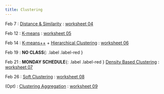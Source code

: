 ```yaml
---
title: Clustering
---
```


Feb 7
: [Distance & Similarity](https://github.com/gallettilance/Data-Science-Fundamentals/raw/main/lecture_04/04_Distance_%26_Similarity.pdf)
: [worksheet 04](https://github.com/gallettilance/Data-Science-Fundamentals/blob/main/lecture_04/worksheet_04.ipynb)

Feb 12
: [K-means](https://github.com/gallettilance/Data-Science-Fundamentals/raw/main/lecture_05/05_Clustering_Kmeans.pdf)
: [worksheet 05](https://github.com/gallettilance/Data-Science-Fundamentals/blob/main/lecture_05/worksheet_05.ipynb)

Feb 14
: [K-means++](https://github.com/gallettilance/Data-Science-Fundamentals/raw/main/lecture_06/06_Kmeans++.pdf) + [Hierarchical Clustering](https://github.com/gallettilance/Data-Science-Fundamentals/raw/main/lecture_06/06_Hierarchical_Clustering.pdf)
: [worksheet 06](https://github.com/gallettilance/Data-Science-Fundamentals/blob/main/lecture_06/worksheet_06.ipynb)

Feb 19
: **NO CLASS**{: .label .label-red }

Feb 21
: **MONDAY SCHEDULE**{: .label .label-red } [Density Based Clustering](https://github.com/gallettilance/Data-Science-Fundamentals/raw/main/lecture_07/07_Density_Based_Clustering.pdf)
: [worksheet 07](https://github.com/gallettilance/Data-Science-Fundamentals/blob/main/lecture_07/worksheet_07.ipynb)

Feb 26
: [Soft Clustering](https://github.com/gallettilance/Data-Science-Fundamentals/raw/main/lecture_08/08_Soft_Clustering.pdf)
: [worksheet 08](https://github.com/gallettilance/Data-Science-Fundamentals/blob/main/lecture_08/worksheet_08.ipynb)

(Opt)
: [Clustering Aggregation](https://github.com/gallettilance/Data-Science-Fundamentals/raw/main/lecture_09/09_Clustering_Aggregation.pdf)
: [worksheet 09](https://github.com/gallettilance/Data-Science-Fundamentals/blob/main/lecture_09/worksheet_09.ipynb)
